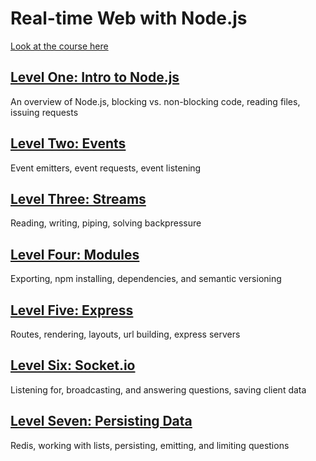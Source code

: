 # Real-time Web with Node.js

[Look at the course here](https://www.codeschool.com/courses/real-time-web-with-node-js)


## [Level One: Intro to Node.js](https://github.com/malevolentninja/codeSchool/blob/master/Node/one_Intro_to_NodeJS.md)
An overview of Node.js, blocking vs. non-blocking code, reading files, issuing requests

## [Level Two: Events](https://github.com/malevolentninja/codeSchool/blob/master/Node/two_Events.md) 
Event emitters, event requests, event listening

## [Level Three: Streams](https://github.com/malevolentninja/codeSchool/blob/master/Node/three_Streams.md) 
Reading, writing, piping, solving backpressure

## [Level Four: Modules](https://github.com/malevolentninja/codeSchool/blob/master/Node/four_Modules.md)
Exporting, npm installing, dependencies, and semantic versioning

## [Level Five: Express](https://github.com/malevolentninja/codeSchool/blob/master/Node/five_Express.md)
Routes, rendering, layouts, url building, express servers

## [Level Six: Socket.io](https://github.com/malevolentninja/codeSchool/blob/master/Node/six_Socket_IO.md)
Listening for, broadcasting, and answering questions, saving client data

## [Level Seven: Persisting Data](https://github.com/malevolentninja/codeSchool/blob/master/Node/seven_Persisting_Data.md)
Redis, working with lists, persisting, emitting, and limiting questions


